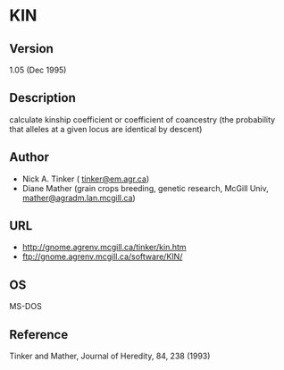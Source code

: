 # KIN

## Version
1.05 (Dec 1995)

## Description
calculate kinship coefficient or coefficient of coancestry (the probability that alleles at a given locus are identical by descent)

## Author
* Nick A. Tinker ( tinker@em.agr.ca)
* Diane Mather (grain crops breeding, genetic research, McGill Univ, mather@agradm.lan.mcgill.ca)

## URL
* http://gnome.agrenv.mcgill.ca/tinker/kin.htm
* ftp://gnome.agrenv.mcgill.ca/software/KIN/

## OS
MS-DOS

## Reference
Tinker and Mather, Journal of Heredity, 84, 238 (1993)